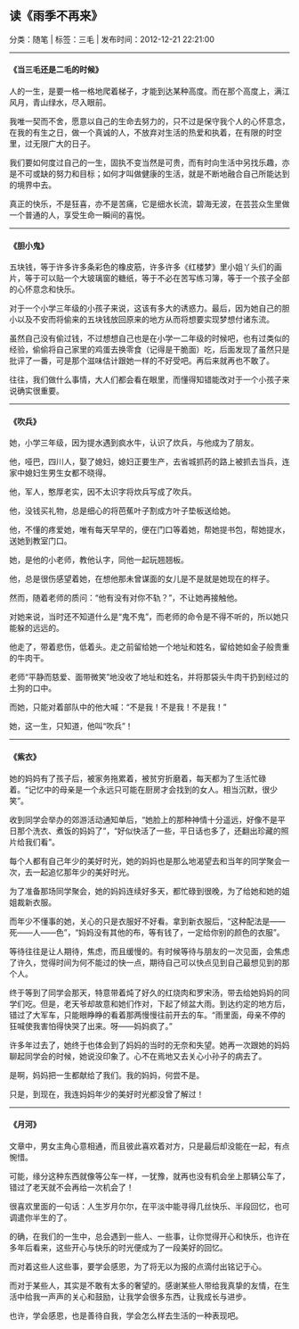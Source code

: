 ## 读《雨季不再来》

分类：随笔 | 标签：三毛 | 发布时间：2012-12-21 22:21:00

___

####  《当三毛还是二毛的时候》

人的一生，是要一格一格地爬着梯子，才能到达某种高度。而在那个高度上，满江风月，青山绿水，尽入眼前。

我唯一契而不舍，愿意以自己的生命去努力的，只不过是保守我个人的心怀意念，在我的有生之日，做一个真诚的人，不放弃对生活的热爱和执着，在有限的时空里，过无限广大的日子。

我们要如何度过自己的一生，固执不变当然是可贵，而有时向生活中另找乐趣，亦是不可或缺的努力和目标；如何才叫做健康的生活，就是不断地融合自己所能达到的境界中去。

真正的快乐，不是狂喜，亦不是苦痛，它是细水长流，碧海无波，在芸芸众生里做一个普通的人，享受生命一瞬间的喜悦。

___

####  《胆小鬼》

五块钱，等于许多许多条彩色的橡皮筋，许多许多《红楼梦》里小姐丫头们的画片，等于可以贴一个大玻璃窗的糖纸，等于不必在苦写练习簿，等于一个孩子全部的心怀意念和快乐。

对于一个小学三年级的小孩子来说，这该有多大的诱惑力。最后，因为她自己的胆小以及不安而将偷来的五块钱放回原来的地方从而将想要实现梦想付诸东流。

虽然自己没有偷过钱，不过想想自己也是在小学一二年级的时候吧，也有过类似的经验，偷偷将自己家里的鸡蛋去换零食（记得是干脆面）吃，后面发现了虽然只是批评了一番，可是那个滋味估计跟她一样的不好受吧。再后来就再也不敢了。

往往，我们做什么事情，大人们都会看在眼里，而懂得知错能改对于一个小孩子来说确实很重要。

___

####  《吹兵》

她，小学三年级，因为提水遇到疯水牛，认识了炊兵，与他成为了朋友。

他，哑巴，四川人，娶了媳妇，媳妇正要生产，去省城抓药的路上被抓去当兵，连家中媳妇生男生女都不晓得。

他，军人，憨厚老实，因不太识字将炊兵写成了吹兵。

他，没钱买礼物，总是细心的将芭蕉叶子割成方叶子垫板送给她。

他，不懂的疼爱她，唯有每天早早的，便在门口等着她，帮她提书包，帮她提水，送她到教室门口。

她，是他的小老师，教他认字，同他一起玩翘翘板。

他，总是很伤感望着她，在想他那未曾谋面的女儿是不是就是她现在的样子。

然而，随着老师的质问：“他有没有对你不轨？”，不让她再接触他。

对她来说，当时还不知道什么是“鬼不鬼”，而老师的命令是不得不听的，所以她只能躲的远远的。

他走了，带着悲伤，低着头。走之前留给她一个地址和姓名，留给她如金子般贵重的牛肉干。

老师“平静而慈爱、面带微笑”地没收了地址和姓名，并将那袋头牛肉干扔到经过的土狗的口中。

而她，只能对着部队中的他大喊：“不是我！不是我！不是我！”

她，这一生，只知道，他叫“吹兵”！

___

####  《紫衣》

她的妈妈有了孩子后，被家务拖累着，被贫穷折磨着，每天都为了生活忙碌着。“记忆中的母亲是一个永远只可能在厨房才会找到的女人。相当沉默，很少笑”。

收到同学会举办的郊游活动通知单后，“她脸上的那种神情十分遥远，好像不是平日那个洗衣、煮饭的妈妈了”，“好似快活了一些，平日话也多了，还翻出珍藏的照片给我们看”。

每个人都有自己年少的美好时光，她的妈妈也是那么地渴望去和当年的同学聚会一次，去一起追忆那年少的美好时光。

为了准备那场同学聚会，她的妈妈连续好多天，都忙碌到很晚，为了给她和她的姐姐裁新衣服。

而年少不懂事的她，关心的只是衣服好不好看。拿到新衣服后，“这种配法是——死——人——色”，“妈妈没有其他的布，等有钱了，一定给你别的颜色的衣服”。

等待往往是让人期待，焦虑，而且缓慢的。有时候等待与朋友的一次见面，会焦虑了许久，觉得时间为何不能过的快一点，期待自己可以快点见到自己最想见到的那个人。

终于等到了同学会那天，特意带着炖了好久的红烧肉和罗宋汤，带去给她妈妈的同学们吃。但是，老天爷却故意和她们作对，下起了倾盆大雨。到达约定的地方后，错过了大军车，只能眼睁睁的看着那两慢慢往前开去的车。“雨里面，母亲不停的狂喊使我害怕得快哭了出来。呀——妈妈疯了。”

许多年过去了，她终于也体会到了妈妈的当时的无奈和失望。她再一次跟她的妈妈聊起同学会的时候，她说没印象了。心不在焉地又去关心小孙子的病去了。

是啊，妈妈把一生都献给了我们。我的妈妈，何尝不是。

只是，到现在，我连妈妈年少的美好时光都没曾了解过！

___

####  《月河》

文章中，男女主角心意相通，而且彼此喜欢着对方，只是最后却没能在一起，有点惋惜。

可能，缘分这种东西就像等公车一样，一犹豫，就再也没有机会坐上那辆公车了，错过了老天就不会再给一次机会了！

很喜欢里面的一句话：人生岁月尔尔，在平淡中能寻得几丝快乐、半段回忆，也可调遣你半生的了。

的确，在我们的一生中，总会遇到一些人、一些事，让你觉得开心和快乐，也许在多年后看来，这些开心与快乐的时光便成为了一段美好的回忆。

而对着这些人这些事，要学会感恩，为了将无以为报的点滴付出铭记于心。

而对于某些人，其实是不敢有太多的奢望的。感谢某些人带给我真挚的友情，在生活中给我一声声的关心和鼓励，让我学会很多东西，让我成长与进步。

也许，学会感恩，也是善待自我，学会怎么样去生活的一种表现吧。
